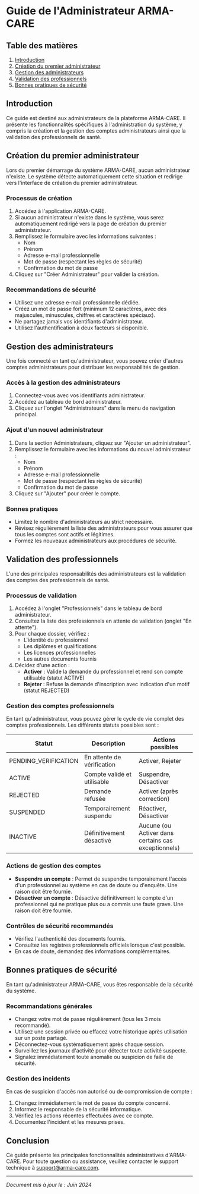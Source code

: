 # Guide de l'Administrateur ARMA-CARE

## Table des matières

1. [Introduction](#introduction)
2. [Création du premier administrateur](#création-du-premier-administrateur)
3. [Gestion des administrateurs](#gestion-des-administrateurs)
4. [Validation des professionnels](#validation-des-professionnels)
5. [Bonnes pratiques de sécurité](#bonnes-pratiques-de-sécurité)

## Introduction

Ce guide est destiné aux administrateurs de la plateforme ARMA-CARE. Il présente les fonctionnalités spécifiques à l'administration du système, y compris la création et la gestion des comptes administrateurs ainsi que la validation des professionnels de santé.

## Création du premier administrateur

Lors du premier démarrage du système ARMA-CARE, aucun administrateur n'existe. Le système détecte automatiquement cette situation et redirige vers l'interface de création du premier administrateur.

### Processus de création

1. Accédez à l'application ARMA-CARE.
2. Si aucun administrateur n'existe dans le système, vous serez automatiquement redirigé vers la page de création du premier administrateur.
3. Remplissez le formulaire avec les informations suivantes :
   - Nom
   - Prénom
   - Adresse e-mail professionnelle
   - Mot de passe (respectant les règles de sécurité)
   - Confirmation du mot de passe
4. Cliquez sur "Créer Administrateur" pour valider la création.

### Recommandations de sécurité

- Utilisez une adresse e-mail professionnelle dédiée.
- Créez un mot de passe fort (minimum 12 caractères, avec des majuscules, minuscules, chiffres et caractères spéciaux).
- Ne partagez jamais vos identifiants d'administrateur.
- Utilisez l'authentification à deux facteurs si disponible.

## Gestion des administrateurs

Une fois connecté en tant qu'administrateur, vous pouvez créer d'autres comptes administrateurs pour distribuer les responsabilités de gestion.

### Accès à la gestion des administrateurs

1. Connectez-vous avec vos identifiants administrateur.
2. Accédez au tableau de bord administrateur.
3. Cliquez sur l'onglet "Administrateurs" dans le menu de navigation principal.

### Ajout d'un nouvel administrateur

1. Dans la section Administrateurs, cliquez sur "Ajouter un administrateur".
2. Remplissez le formulaire avec les informations du nouvel administrateur :
   - Nom
   - Prénom
   - Adresse e-mail professionnelle
   - Mot de passe (respectant les règles de sécurité)
   - Confirmation du mot de passe
3. Cliquez sur "Ajouter" pour créer le compte.

### Bonnes pratiques

- Limitez le nombre d'administrateurs au strict nécessaire.
- Révisez régulièrement la liste des administrateurs pour vous assurer que tous les comptes sont actifs et légitimes.
- Formez les nouveaux administrateurs aux procédures de sécurité.

## Validation des professionnels

L'une des principales responsabilités des administrateurs est la validation des comptes des professionnels de santé.

### Processus de validation

1. Accédez à l'onglet "Professionnels" dans le tableau de bord administrateur.
2. Consultez la liste des professionnels en attente de validation (onglet "En attente").
3. Pour chaque dossier, vérifiez :
   - L'identité du professionnel
   - Les diplômes et qualifications
   - Les licences professionnelles
   - Les autres documents fournis
4. Décidez d'une action :
   - **Activer** : Valide la demande du professionnel et rend son compte utilisable (statut ACTIVE)
   - **Rejeter** : Refuse la demande d'inscription avec indication d'un motif (statut REJECTED)

### Gestion des comptes professionnels

En tant qu'administrateur, vous pouvez gérer le cycle de vie complet des comptes professionnels. Les différents statuts possibles sont :

| Statut | Description | Actions possibles |
|--------|-------------|-------------------|
| PENDING_VERIFICATION | En attente de vérification | Activer, Rejeter |
| ACTIVE | Compte validé et utilisable | Suspendre, Désactiver |
| REJECTED | Demande refusée | Activer (après correction) |
| SUSPENDED | Temporairement suspendu | Réactiver, Désactiver |
| INACTIVE | Définitivement désactivé | Aucune (ou Activer dans certains cas exceptionnels) |

### Actions de gestion des comptes

- **Suspendre un compte** : Permet de suspendre temporairement l'accès d'un professionnel au système en cas de doute ou d'enquête. Une raison doit être fournie.
- **Désactiver un compte** : Désactive définitivement le compte d'un professionnel qui ne pratique plus ou a commis une faute grave. Une raison doit être fournie.

### Contrôles de sécurité recommandés

- Vérifiez l'authenticité des documents fournis.
- Consultez les registres professionnels officiels lorsque c'est possible.
- En cas de doute, demandez des informations complémentaires.

## Bonnes pratiques de sécurité

En tant qu'administrateur ARMA-CARE, vous êtes responsable de la sécurité du système.

### Recommandations générales

- Changez votre mot de passe régulièrement (tous les 3 mois recommandé).
- Utilisez une session privée ou effacez votre historique après utilisation sur un poste partagé.
- Déconnectez-vous systématiquement après chaque session.
- Surveillez les journaux d'activité pour détecter toute activité suspecte.
- Signalez immédiatement toute anomalie ou suspicion de faille de sécurité.

### Gestion des incidents

En cas de suspicion d'accès non autorisé ou de compromission de compte :

1. Changez immédiatement le mot de passe du compte concerné.
2. Informez le responsable de la sécurité informatique.
3. Vérifiez les actions récentes effectuées avec ce compte.
4. Documentez l'incident et les mesures prises.

## Conclusion

Ce guide présente les principales fonctionnalités administratives d'ARMA-CARE. Pour toute question ou assistance, veuillez contacter le support technique à support@arma-care.com.

---

*Document mis à jour le : Juin 2024*
